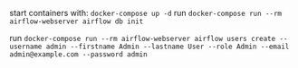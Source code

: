 start containers with:
    `docker-compose up -d`
run 
`docker-compose run --rm airflow-webserver airflow db init`

run 
    `docker-compose run --rm airflow-webserver airflow users create --username admin --firstname Admin --lastname User --role Admin --email admin@example.com --password admin`
